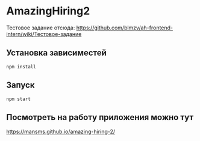 # AmazingHiring2

Тестовое задание отсюда: https://github.com/blmzv/ah-frontend-intern/wiki/Тестовое-задание

## Установка зависиместей

```
npm install
```

## Запуск

```
npm start
```

## Посмотреть на работу приложения можно тут

https://mansms.github.io/amazing-hiring-2/
